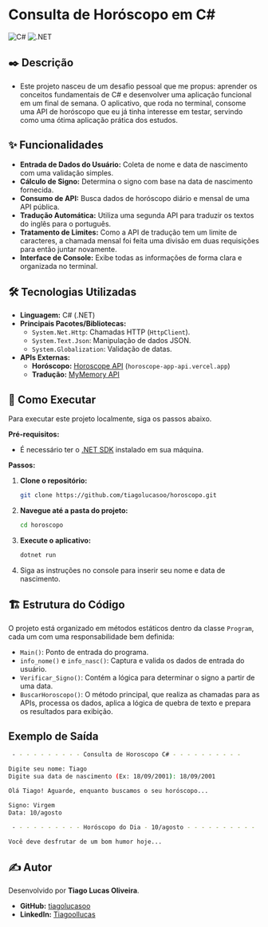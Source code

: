 # Consulta de Horóscopo em C#

![C#](https://img.shields.io/badge/C%23-239120?style=for-the-badge&logo=c-sharp&logoColor=white)
![.NET](https://img.shields.io/badge/.NET-512BD4?style=for-the-badge&logo=dotnet&logoColor=white)

## ✒️ Descrição
- Este projeto nasceu de um desafio pessoal que me propus: aprender os conceitos fundamentais de C# e desenvolver uma aplicação funcional em um final de semana. O aplicativo, que roda no terminal, consome uma API de horóscopo que eu já tinha interesse em testar, servindo como uma ótima aplicação prática dos estudos.

## ✨ Funcionalidades

-   **Entrada de Dados do Usuário:** Coleta de nome e data de nascimento com uma validação simples.
-   **Cálculo de Signo:** Determina o signo com base na data de nascimento fornecida.
-   **Consumo de API:** Busca dados de horóscopo diário e mensal de uma API pública.
-   **Tradução Automática:** Utiliza uma segunda API para traduzir os textos do inglês para o português.
-   **Tratamento de Limites:** Como a API de tradução tem um limite de caracteres, a chamada mensal foi feita uma divisão em duas requisições para então juntar novamente.
-   **Interface de Console:** Exibe todas as informações de forma clara e organizada no terminal.

## 🛠️ Tecnologias Utilizadas

-   **Linguagem:** C# (.NET)
-   **Principais Pacotes/Bibliotecas:**
    -   `System.Net.Http`: Chamadas HTTP (`HttpClient`).
    -   `System.Text.Json`: Manipulação de dados JSON.
    -   `System.Globalization`: Validação de datas.
-   **APIs Externas:**
    -   **Horóscopo:** [Horoscope API](https://github.com/sameerkumar18/horoscope-api) (`horoscope-app-api.vercel.app`)
    -   **Tradução:** [MyMemory API](https://mymemory.translated.net/doc/spec.php)

## 🚀 Como Executar

Para executar este projeto localmente, siga os passos abaixo.

**Pré-requisitos:**
-   É necessário ter o [.NET SDK](https://dotnet.microsoft.com/download) instalado em sua máquina.

**Passos:**

1.  **Clone o repositório:**
    ```bash
    git clone https://github.com/tiagolucasoo/horoscopo.git
    ```

2.  **Navegue até a pasta do projeto:**
    ```bash
    cd horoscopo
    ```

3.  **Execute o aplicativo:**
    ```bash
    dotnet run
    ```
4.  Siga as instruções no console para inserir seu nome e data de nascimento.

## 🏗️ Estrutura do Código

O projeto está organizado em métodos estáticos dentro da classe `Program`, cada um com uma responsabilidade bem definida:

-   `Main()`: Ponto de entrada do programa.
-   `info_nome()` e `info_nasc()`: Captura e valida os dados de entrada do usuário.
-   `Verificar_Signo()`: Contém a lógica para determinar o signo a partir de uma data.
-   `BuscarHoroscopo()`: O método principal, que realiza as chamadas para as APIs, processa os dados, aplica a lógica de quebra de texto e prepara os resultados para exibição.

## Exemplo de Saída
```bash
 - - - - - - - - - - Consulta de Horoscopo C# - - - - - - - - - -

Digite seu nome: Tiago
Digite sua data de nascimento (Ex: 18/09/2001): 18/09/2001

Olá Tiago! Aguarde, enquanto buscamos o seu horóscopo...

Signo: Virgem
Data: 10/agosto

 - - - - - - - - - - Horóscopo do Dia - 10/agosto - - - - - - - - - -

Você deve desfrutar de um bom humor hoje...
```

## ✍️ Autor
Desenvolvido por **Tiago Lucas Oliveira**.

-   **GitHub:** [tiagolucasoo](https://github.com/tiagolucasoo)
-   **LinkedIn:** [Tiagoollucas](https://www.linkedin.com/in/tiagoollucas/)
